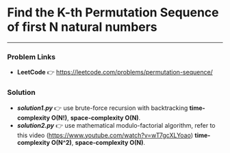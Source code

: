 # Find the K-th Permutation Sequence of first N natural numbers

---

### Problem Links
- **__LeetCode__** :point_right: https://leetcode.com/problems/permutation-sequence/

### Solution
- **_solution1.py_** :point_right: use brute-force recursion with backtracking **time-complexity O(N!)**, **space-complexity O(N)**.
- **_solution2.py_** :point_right: use mathematical modulo-factorial algorithm, refer to this video (https://www.youtube.com/watch?v=wT7gcXLYoao) **time-complexity O(N^2)**, **space-complexity O(N)**.
